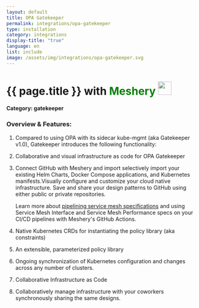 ```yaml
---
layout: default
title: OPA Gatekeeper
permalink: integrations/opa-gatekeeper
type: installation
category: integrations
display-title: "true"
language: en
list: include
image: /assets/img/integrations/opa-gatekeeper.svg
---
```


<h1>{{ page.title }} with <span style="font-weight: bold; color: green;">Meshery</span> <img src="{{ page.image }}" style="width: 35px; height: 35px;" /></h1>


#### Category: gatekeeper

### Overview & Features:
1. Compared to using OPA with its sidecar kube-mgmt (aka Gatekeeper v1.0), Gatekeeper introduces the following functionality:

2. Collaborative and visual infrastructure as code for OPA Gatekeeper

4. 
    Connect GitHub with Meshery and import selectively import your existing Helm Charts, Docker Compose applications, and Kubernetes manifests.Visually configure and customize your cloud native infrastructure.
    Save and share your design patterns to GitHub using either public or private repositories.



    Learn more about <a href="/blog/service-mesh-specifications/pipelining-service-mesh-specifications">pipelining service mesh specifications</a> and using Service Mesh Interface and Service Mesh Performance specs on your CI/CD pipelines with Meshery's GitHub Actions.



5. Native Kubernetes CRDs for instantiating the policy library (aka constraints)

6. An extensible, parameterized policy library

7. Ongoing synchronization of Kubernetes configuration and changes across any number of clusters.

8. Collaborative Infrastructure as Code

9. Collaboratively manage infrastructure with your coworkers synchronously sharing the same designs.

